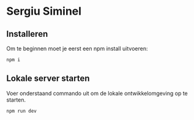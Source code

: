 # Sergiu Siminel

## Installeren

Om te beginnen moet je eerst een npm install uitvoeren:

```
npm i
```

## Lokale server starten

Voer onderstaand commando uit om de lokale ontwikkelomgeving op te starten.

```
npm run dev
```